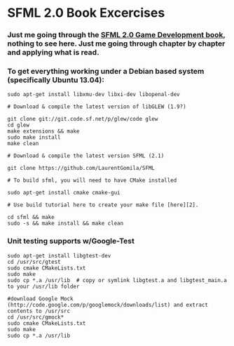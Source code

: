 # SFML 2.0 Book Excercises

### Just me going through the [SFML 2.0 Game Development book][1], nothing to see here.  Just me going through chapter by chapter and applying what is read.

### To get everything working under a Debian based system (specifically Ubuntu 13.04):
    sudo apt-get install libxmu-dev libxi-dev libopenal-dev
    
    # Download & compile the latest version of libGLEW (1.9?)

    git clone git://git.code.sf.net/p/glew/code glew
    cd glew
    make extensions && make
    sudo make install
    make clean

    # Download & compile the latest version SFML (2.1)

    git clone https://github.com/LaurentGomila/SFML  

    # To build sfml, you will need to have CMake installed

    sudo apt-get install cmake cmake-gui

    # Use build tutorial here to create your make file [here][2].

    cd sfml && make
    sudo -s && make install && make clean

### Unit testing supports w/Google-Test 
    sudo apt-get install libgtest-dev
    cd /usr/src/gtest
    sudo cmake CMakeLists.txt
    sudo make
    sudo cp *.a /usr/lib  # copy or symlink libgtest.a and libgtest_main.a to your /usr/lib folder

    #download Google Mock (http://code.google.com/p/googlemock/downloads/list) and extract contents to /usr/src
    cd /usr/src/gmock*
    sudo cmake CMakeLists.txt
    sudo make
    sudo cp *.a /usr/lib    

[1]: http://www.packtpub.com/sfml-game-development/book
[2]: http://www.sfml-dev.org/tutorials/2.0/compile-with-cmake.php